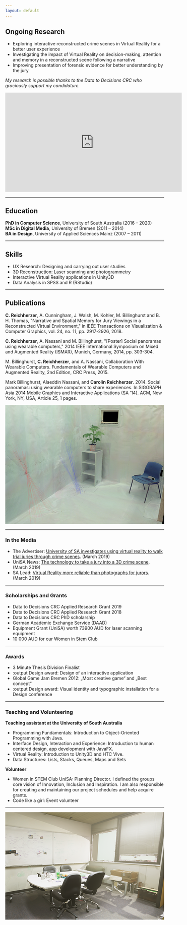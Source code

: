 ```yaml
---
layout: default
---
```


## Ongoing Research

* Exploring interactive reconstructed crime scenes in Virtual Reality for a better user experience 
* Investigating the impact of Virtual Reality on decision-making, attention and memory in a reconstructed scene following a narrative 
* Improving presentation of forensic evidence for better understanding by the jury

_My research is possible thanks to the Data to Decisions CRC who graciously support my candidature._  
<iframe width="560" height="315" src="https://www.youtube.com/embed/8yMOz9hCWyY" frameborder="0" allow="accelerometer; autoplay; encrypted-media; gyroscope; picture-in-picture" allowfullscreen></iframe>

***

## Education

**PhD in Computer Science**, University of South Australia (2016 – 2020) <br>
**MSc in Digital Media**, University of Bremen (2011 – 2014) <br>
**BA in Design**, University of Applied Sciences Mainz (2007 – 2011) 

***

## Skills

* UX Research: Designing and carrying out user studies
* 3D Reconstruction: Laser scanning and photogrammetry
* Interactive Virtual Reality applications in Unity3D
* Data Analysis in SPSS and R (RStudio)

***


## Publications 

**C. Reichherzer**, A. Cunningham, J. Walsh, M. Kohler, M. Billinghurst and B. H. Thomas, "Narrative and Spatial Memory for Jury Viewings in a Reconstructed Virtual Environment," in IEEE Transactions on Visualization & Computer Graphics, vol. 24, no. 11, pp. 2917-2926, 2018. 

**C. Reichherzer**, A. Nassani and M. Billinghurst, "[Poster] Social panoramas using wearable computers," 2014 IEEE International Symposium on Mixed and Augmented Reality (ISMAR), Munich, Germany, 2014, pp. 303-304.

M. Billinghurst, **C. Reichherzer**, and A. Nassani, Collaboration With Wearable Computers. 
Fundamentals of Wearable Computers and Augmented Reality, 2nd Edition, CRC Press, 2015. 

Mark Billinghurst, Alaeddin Nassani, and **Carolin Reichherzer**. 2014. Social panoramas: using wearable computers to share experiences. In SIGGRAPH Asia 2014 Mobile Graphics and Interactive Applications (SA '14). ACM, New York, NY, USA, Article 25, 1 pages.

![Point Cloud with blood spatter pattern](/assets/img/BPA.png)

*** 

### In the Media
* The Advertiser: [University of SA investigates using virtual reality to walk trial juries through crime scenes](https://www.adelaidenow.com.au/news/law-order/university-of-sa-investigates-using-virtual-reality-to-walk-trial-juries-through-crime-scenes/news-story/ad4fb3bcca125fbf9667720e16d755ef). (March 2019)
* UniSA News: [The technology to take a jury into a 3D crime scene](https://u.unisa.edu.au/unisanews/2019/march/story2/). (March 2019)
* SA Lead: [Virtual Reality more reliable than photographs for jurors](http://theleadsouthaustralia.com.au/industries/technology/virtual-reality-more-reliable-than-photographs-for-jurors/). (March 2019)


***

### Scholarships and Grants
* Data to Decisions CRC Applied Research Grant 2019
* Data to Decisions CRC Applied Research Grant 2018
* Data to Decisions CRC PhD scholarship
* German Academic Exchange Service (DAAD) 
* Equipment Grant (UniSA) worth 73900 AUD for laser scanning equipment
* 10 000 AUD for our Women in Stem Club

***

### Awards

* 3 Minute Thesis Division Finalist
* :output Design award: Design of an interactive application
* Global Game Jam Bremen 2012: „Most creative game“ and „Best concept“ 
* :output Design award: Visual identity and typographic installation for a Design conference

***


### Teaching and Volunteering

**Teaching assistant at the University of South Australia**
* Programming Fundamentals: Introduction to Object-Oriented Programming with Java.
* Interface Design, Interaction and Experience: Introduction to human centered design, app development with JavaFX.
* Virtual Reality: Introduction to Unity3D and HTC Vive.
* Data Structures: Lists, Stacks, Queues, Maps and Sets  

**Volunteer**
* Women in STEM Club UniSA: Planning Director. I defined the groups core vision of Innovation, Inclusion and Inspiration. I am also responsible for creating and maintaining our project schedules and help acquire grants. 
* Code like a girl: Event volunteer

***

![Reconstructed with Photogrammetry – Model in Unity3D using HDRP](/assets/img/reconstruction.png)




